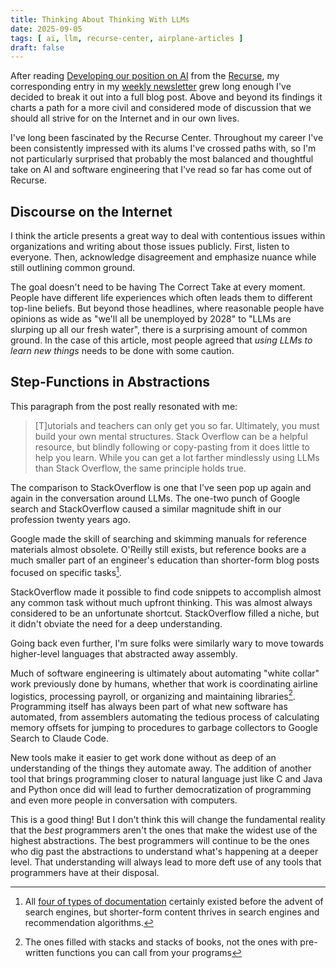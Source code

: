 ```yaml
---
title: Thinking About Thinking With LLMs
date: 2025-09-05
tags: [ ai, llm, recurse-center, airplane-articles ]
draft: false
---
```


After reading [Developing our position on
AI](https://www.recurse.com/blog/191-developing-our-position-on-ai) from the
[Recurse](https://www.recurse.com/), my corresponding entry in my [weekly
newsletter](/weekly) grew long enough I've decided to break it out into a full blog
post. Above and beyond its findings it charts a path for a more civil and considered mode
of discussion that we should all strive for on the Internet and in our own lives.

I've long been fascinated by the Recurse Center. Throughout my career I've been
consistently impressed with its alums I've crossed paths with, so I'm not particularly
surprised that probably the most balanced and thoughtful take on AI and software
engineering that I've read so far has come out of Recurse.

## Discourse on the Internet

I think the article presents a great way to deal with contentious issues within
organizations and writing about those issues publicly. First, listen to everyone. Then,
acknowledge disagreement and emphasize nuance while still outlining common ground.

The goal doesn't need to be having The Correct Take at every moment. People have different
life experiences which often leads them to different top-line beliefs. But beyond those
headlines, where reasonable people have opinions as wide as "we'll all be unemployed by
2028" to "LLMs are slurping up all our fresh water", there is a surprising amount of
common ground. In the case of this article, most people agreed that _using LLMs to learn
new things_ needs to be done with some caution.

## Step-Functions in Abstractions

This paragraph from the post really resonated with me:

> [T]utorials and teachers can only get you so far. Ultimately, you must build your own
> mental structures. Stack Overflow can be a helpful resource, but blindly following or
> copy-pasting from it does little to help you learn. While you can get a lot farther
> mindlessly using LLMs than Stack Overflow, the same principle holds true.

The comparison to StackOverflow is one that I've seen pop up again and again in the
conversation around LLMs. The one-two punch of Google search and StackOverflow caused a
similar magnitude shift in our profession twenty years ago.

Google made the skill of searching and skimming manuals for reference materials almost
obsolete. O'Reilly still exists, but reference books are a much smaller part of an
engineer's education than shorter-form blog posts focused on specific tasks[^2].

[^2]: All [four of types of
documentation](https://nick.groenen.me/posts/the-4-types-of-technical-documentation/)
certainly existed before the advent of search engines, but shorter-form content thrives in
search engines and recommendation algorithms.
    
StackOverflow made it possible to find code snippets to accomplish almost any common task
without much upfront thinking. This was almost always considered to be an unfortunate
shortcut. StackOverflow filled a niche, but it didn't obviate the need for a deep
understanding.

Going back even further, I'm sure folks were similarly wary to move towards higher-level
languages that abstracted away assembly.

Much of software engineering is ultimately about automating "white collar" work previously
done by humans, whether that work is coordinating airline logistics, processing payroll,
or organizing and maintaining libraries[^1]. Programming itself has always been part of
what new software has automated, from assemblers automating the tedious process of
calculating memory offsets for jumping to procedures to garbage collectors to Google
Search to Claude Code.

[^1]: The ones filled with stacks and stacks of books, not the ones with pre-written
    functions you can call from your programs

New tools make it easier to get work done without as deep of an understanding of the
things they automate away. The addition of another tool that brings programming closer to
natural language just like C and Java and Python once did will lead to further
democratization of programming and even more people in conversation with computers.

This is a good thing! But I don't think this will change the fundamental reality that the
_best_ programmers aren't the ones that make the widest use of the highest
abstractions. The best programmers will continue to be the ones who dig past the
abstractions to understand what's happening at a deeper level. That understanding will
always lead to more deft use of any tools that programmers have at their disposal.


